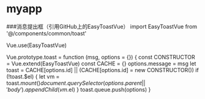 # myapp

###消息提出框（引用GitHub上的EasyToastVue）
import EasyToastVue from '@/components/common/toast'

Vue.use(EasyToastVue)

Vue.prototype.toast = function (msg, options = {}) {
  const CONSTRUCTOR = Vue.extend(EasyToastVue)
  const CACHE = {}
  options.message = msg
  let toast = CACHE[options.id] || (CACHE[options.id] = new CONSTRUCTOR())
  if (!toast.$el) {
    let vm = toast.$mount()
    document.querySelector(options.parent || 'body').appendChild(vm.$el)
  }
  toast.queue.push(options)
}
